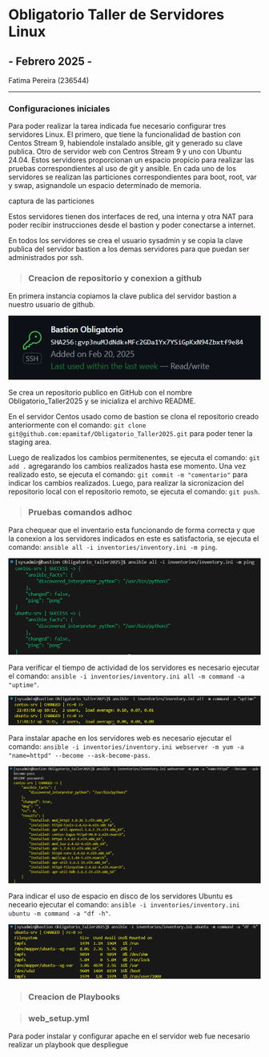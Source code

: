 # Obligatorio Taller de Servidores Linux
## - Febrero 2025 -

Fatima Pereira (236544)

---
### Configuraciones iniciales

Para poder realizar la tarea indicada fue necesario configurar tres servidores Linux. El primero, que tiene la funcionalidad de bastion con Centos Stream 9, habiendole instalado ansible, git y generado su clave publica. Otro de servidor web con Centros Stream 9 y uno con Ubuntu 24.04. Estos servidores proporcionan un espacio propicio para realizar las pruebas correspondientes al uso de git y ansible. 
En cada uno de los servidores se realizan las particiones correspondientes para boot, root, var y swap, asignandole un espacio determinado de memoria.

captura de las particiones

Estos servidores tienen dos interfaces de red, una interna y otra NAT para poder recibir instrucciones desde el bastion y poder conectarse a internet.  

En todos los servidores se crea el usuario sysadmin y se copia la clave publica del servidor bastion a los demas servidores para que puedan ser administrados por ssh.


> ### Creacion de repositorio y conexion a github

En primera instancia copiamos la clave publica del servidor bastion a nuestro usuario de github.

![conexion ssh](images/SSH1.png)

Se crea un repositorio publico en GitHub con el nombre Obligatorio_Taller2025 y se inicializa el archivo README.

En el servidor Centos usado como de bastion se clona el repositorio creado anteriormente con el comando: `git clone git@github.com:epamitaf/Obligatorio_Taller2025.git` para poder tener la staging area.

Luego de realizados los cambios permitenentes, se ejecuta el comando: `git add .` agregarando los cambios realizados hasta ese momento. Una vez realizado esto, se ejecuta el comando: `git commit -m "comentario"` para indicar los cambios realizados. Luego, para realizar la sicronizacion del repositorio local con el repositorio remoto, se ejecuta el comando: `git push`.

> ### Pruebas comandos adhoc

Para chequear que el inventario esta funcionando de forma correcta y que la conexion a los servidores indicados en este es satisfactoria, se ejecuta el comando: `ansible all -i inventories/inventory.ini -m ping`.

![ping ansible](images/ansibleping.png)

Para verificar el tiempo de actividad de los servidores es necesario ejecutar el comando: `ansible -i inventories/inventory.ini all -m command -a "uptime"`.

![uotime image](images/uptime.png)

Para instalar apache en los servidores web es necesario ejecutar el comando: `ansible -i inventories/inventory.ini webserver -m yum -a "name=httpd" --become --ask-become-pass`.

![instalacion de apache](images/installapache.png)

Para indicar el uso de espacio en disco de los servidores Ubuntu es neceario ejecutar el comando: `ansible -i inventories/inventory.ini ubuntu -m command -a "df -h"`.

![espacio en disco ubuntu](images/diskubuntu.png)


> ### Creacion de Playbooks

> ### web_setup.yml

Para poder instalar y configurar apache en el servidor web fue necesario realizar un playbook que despliegue 

